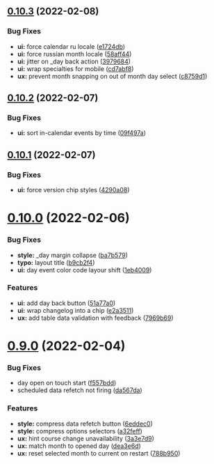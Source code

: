 ## [0.10.3](https://github.com/SugarF0x/omtu-calendar/compare/v0.10.2...v0.10.3) (2022-02-08)


### Bug Fixes

* **ui:** force calendar ru locale ([e1724db](https://github.com/SugarF0x/omtu-calendar/commit/e1724dbf1c3e9335ea2628e95bf4a0de9b11bb34))
* **ui:** force russian month locale ([58aff44](https://github.com/SugarF0x/omtu-calendar/commit/58aff440adde7d1ee1bff51065f0d592c9d61409))
* **ui:** jitter on _day back action ([3979684](https://github.com/SugarF0x/omtu-calendar/commit/3979684a5829a3c32b621a46acda48be02ad2538))
* **ui:** wrap specialties for mobile ([cd7abf8](https://github.com/SugarF0x/omtu-calendar/commit/cd7abf8495967db060313ac0b00585c7ba178c05))
* **ux:** prevent month snapping on out of month day select ([c8759d1](https://github.com/SugarF0x/omtu-calendar/commit/c8759d1d1da90f2e4333855d523875463a9c1d73))



## [0.10.2](https://github.com/SugarF0x/omtu-calendar/compare/v0.10.1...v0.10.2) (2022-02-07)


### Bug Fixes

* **ui:** sort in-calendar events by time ([09f497a](https://github.com/SugarF0x/omtu-calendar/commit/09f497ad843b6d38ba9632a760c6a842492dfa4f))



## [0.10.1](https://github.com/SugarF0x/omtu-calendar/compare/v0.10.0...v0.10.1) (2022-02-07)


### Bug Fixes

* **ui:** force version chip styles ([4290a08](https://github.com/SugarF0x/omtu-calendar/commit/4290a084327ce54f8357865764b64b9e68a0adb7))



# [0.10.0](https://github.com/SugarF0x/omtu-calendar/compare/v0.9.0...v0.10.0) (2022-02-06)


### Bug Fixes

* **style:** _day margin collapse ([ba7b579](https://github.com/SugarF0x/omtu-calendar/commit/ba7b579a0ff13de6dcd8e32bdd41f52f98c570e0))
* **typo:** layout title ([b9cb2f4](https://github.com/SugarF0x/omtu-calendar/commit/b9cb2f4992c553c8b465433b3acab73b9fb3d811))
* **ui:** day event color code layour shift ([1eb4009](https://github.com/SugarF0x/omtu-calendar/commit/1eb400905af19dc0d41de498179391ed28865791))


### Features

* **ui:** add day back button ([51a77a0](https://github.com/SugarF0x/omtu-calendar/commit/51a77a06618bfde1fa58db1b0143d612ad07d6ed))
* **ui:** wrap changelog into a chip ([e2a3511](https://github.com/SugarF0x/omtu-calendar/commit/e2a3511b4a1dd58fe11a2e8aac058251835b1915))
* **ux:** add table data validation with feedback ([7969b69](https://github.com/SugarF0x/omtu-calendar/commit/7969b69b96a2e64bdd9d3b4dab1199afe050a177))



# [0.9.0](https://github.com/SugarF0x/omtu-calendar/compare/v0.8.1...v0.9.0) (2022-02-04)


### Bug Fixes

* day open on touch start ([f557bdd](https://github.com/SugarF0x/omtu-calendar/commit/f557bdd37f491cb854f8c7a540f222dc790eb1f4))
* scheduled data refetch not firing ([da567da](https://github.com/SugarF0x/omtu-calendar/commit/da567da79fa003a3d692dfff3dfab4d63e684451))


### Features

* **style:** compress data refetch button ([6eddec0](https://github.com/SugarF0x/omtu-calendar/commit/6eddec05c104306c27ac0d80123db92f7a9e1146))
* **style:** compress options selectors ([a32feff](https://github.com/SugarF0x/omtu-calendar/commit/a32feff318f55bb9d6da91daa4c97036470896b8))
* **ux:** hint course change unavailability ([3a3e7d9](https://github.com/SugarF0x/omtu-calendar/commit/3a3e7d9ba51ef3ecf0adb7b98fa84a087295adaa))
* **ux:** match month to opened day ([dea3e6d](https://github.com/SugarF0x/omtu-calendar/commit/dea3e6dba0b6e56136432237b8bdc1f6aecc629e))
* **ux:** reset selected month to current on restart ([788b950](https://github.com/SugarF0x/omtu-calendar/commit/788b95086648817482dc65079576562a21995fe0))



